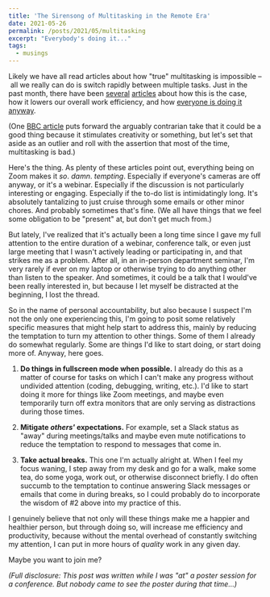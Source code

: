 ```yaml
---
title: 'The Sirensong of Multitasking in the Remote Era'
date: 2021-05-26
permalink: /posts/2021/05/multitasking
excerpt: "Everybody's doing it..."
tags:
  - musings
---
```


Likely we have all read articles about how "true" multitasking is impossible – all we really can do is switch rapidly between multiple tasks. Just in the past month, there have been [several](https://www.discovermagazine.com/mind/why-multitasking-does-more-harm-than-good) [articles](https://www.fastcompany.com/90630548/the-myth-of-multitasking) about how this is the case, how it lowers our overall work efficiency, and how [everyone is doing it anyway](https://www.wired.com/story/stop-looking-your-email-youre-video/).

(One [BBC article](https://www.bbc.com/worklife/article/20210416-how-multitasking-fuels-original-thinking) puts forward the arguably contrarian take that it could be a good thing because it stimulates creativity or something, but let's set that aside as an outlier and roll with the assertion that most of the time, multitasking is bad.)

Here's the thing. As plenty of these articles point out, everything being on Zoom makes it _so_. _damn_. _tempting_. Especially if everyone's cameras are off anyway, or it's a webinar. Especially if the discussion is not particularly interesting or engaging. Especially if the to-do list is intimidatingly long. It's absolutely tantalizing to just cruise through some emails or other minor chores. And probably sometimes that's fine. (We all have things that we feel some obligation to be "present" at, but don't get much from.)

But lately, I've realized that it's actually been a long time since I gave my full attention to the entire duration of a webinar, conference talk, or even just large meeting that I wasn't actively leading or participating in, and that strikes me as a problem. After all, in an in-person department seminar, I'm very rarely if ever on my laptop or otherwise trying to do anything other than listen to the speaker. And sometimes, it could be a talk that I would've been really interested in, but because I let myself be distracted at the beginning, I lost the thread.

So in the name of personal accountability, but also because I suspect I'm not the only one experiencing this, I'm going to posit some relatively specific measures that might help start to address this, mainly by reducing the temptation to turn my attention to other things. Some of them I already do somewhat regularly. Some are things I'd like to start doing, or start doing more of. Anyway, here goes.

1. **Do things in fullscreen mode when possible.** I already do this as a matter of course for tasks on which I can't make any progress without undivided attention (coding, debugging, writing, etc.). I'd like to start doing it more for things like Zoom meetings, and maybe even temporarily turn off extra monitors that are only serving as distractions during those times.

2. **Mitigate _others'_ expectations.** For example, set a Slack status as "away" during meetings/talks and maybe even mute notifications to reduce the temptation to respond to messages that come in.

3. **Take actual breaks.** This one I'm actually alright at. When I feel my focus waning, I step away from my desk and go for a walk, make some tea, do some yoga, work out, or otherwise disconnect briefly. I do often succumb to the temptation to continue answering Slack messages or emails that come in during breaks, so I could probably do to incorporate the wisdom of #2 above into my practice of this.

I genuinely believe that not only will these things make me a happier and healthier person, but through doing so, will increase me efficiency and productivity, because without the mental overhead of constantly switching my attention, I can put in more hours of _quality_ work in any given day.

Maybe you want to join me?

_(Full disclosure: This post was written while I was "at" a poster session for a conference. But nobody came to see the poster during that time...)_
